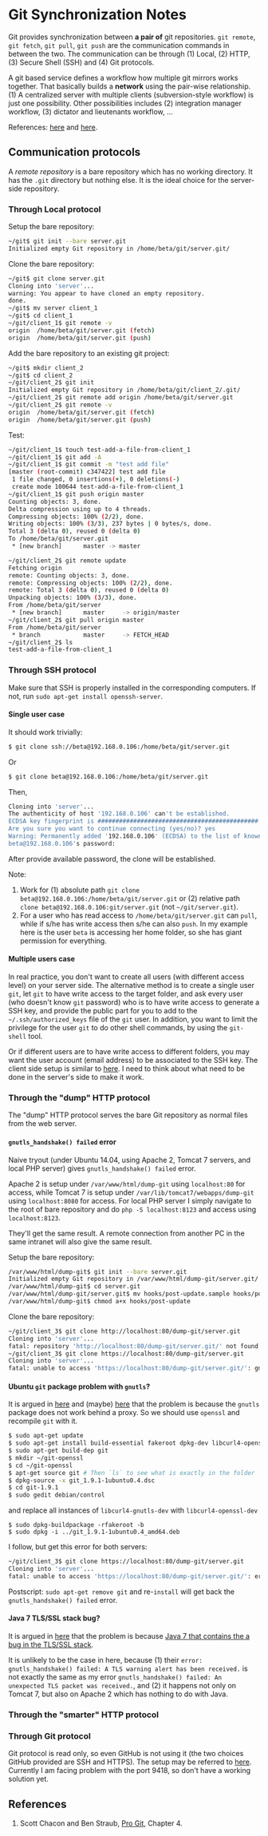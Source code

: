 # Git Synchronization Notes

Git provides synchronization between **a pair of** git repositories. `git remote`, `git fetch`, `git pull`, `git push` are the communication commands in between the two. The communication can be through (1) Local, (2) HTTP, (3) Secure Shell (SSH) and (4) Git protocols.

A git based service defines a workflow how multiple git mirrors works together. That basically builds a **network** using the pair-wise relationship. (1) A centralized server with multiple clients (subversion-style workflow) is just one possibility. Other possibilities includes (2) integration manager workflow, (3) dictator and lieutenants workflow, ...

References: [here](https://git-scm.com/about/distributed) and [here](http://gitref.org/remotes/).

## Communication protocols

A *remote repository* is a bare repository which has no working directory. It has the `.git` directory but nothing else. It is the ideal choice for the server-side repository.

### Through Local protocol

Setup the bare repository:

```bash
~/git$ git init --bare server.git
Initialized empty Git repository in /home/beta/git/server.git/
```

Clone the bare repository:

```bash
~/git$ git clone server.git
Cloning into 'server'...
warning: You appear to have cloned an empty repository.
done.
~/git$ mv server client_1
~/git$ cd client_1
~/git/client_1$ git remote -v
origin	/home/beta/git/server.git (fetch)
origin	/home/beta/git/server.git (push)
```

Add the bare repository to an existing git project:

```bash
~/git$ mkdir client_2
~/git$ cd client_2
~/git/client_2$ git init
Initialized empty Git repository in /home/beta/git/client_2/.git/
~/git/client_2$ git remote add origin /home/beta/git/server.git
~/git/client_2$ git remote -v
origin	/home/beta/git/server.git (fetch)
origin	/home/beta/git/server.git (push)
```

Test:

```bash
~/git/client_1$ touch test-add-a-file-from-client_1
~/git/client_1$ git add -A
~/git/client_1$ git commit -m "test add file"
[master (root-commit) c347422] test add file
 1 file changed, 0 insertions(+), 0 deletions(-)
 create mode 100644 test-add-a-file-from-client_1
~/git/client_1$ git push origin master
Counting objects: 3, done.
Delta compression using up to 4 threads.
Compressing objects: 100% (2/2), done.
Writing objects: 100% (3/3), 237 bytes | 0 bytes/s, done.
Total 3 (delta 0), reused 0 (delta 0)
To /home/beta/git/server.git
 * [new branch]      master -> master
```

```bash
~/git/client_2$ git remote update
Fetching origin
remote: Counting objects: 3, done.
remote: Compressing objects: 100% (2/2), done.
remote: Total 3 (delta 0), reused 0 (delta 0)
Unpacking objects: 100% (3/3), done.
From /home/beta/git/server
 * [new branch]      master     -> origin/master
~/git/client_2$ git pull origin master
From /home/beta/git/server
 * branch            master     -> FETCH_HEAD
~/git/client_2$ ls
test-add-a-file-from-client_1
```

### Through SSH protocol

Make sure that SSH is properly installed in the corresponding computers. If not, run `sudo apt-get install openssh-server`.

#### Single user case

It should work trivially:

```bash
$ git clone ssh://beta@192.168.0.106:/home/beta/git/server.git
```

Or

```bash
$ git clone beta@192.168.0.106:/home/beta/git/server.git
```

Then,

```bash
Cloning into 'server'...
The authenticity of host '192.168.0.106' can't be established.
ECDSA key fingerprint is #############################################
Are you sure you want to continue connecting (yes/no)? yes
Warning: Permanently added '192.168.0.106' (ECDSA) to the list of known hosts.
beta@192.168.0.106's password:
```

After provide available password, the clone will be established.

Note:

1. Work for (1) absolute path `git clone beta@192.168.0.106:/home/beta/git/server.git` or (2) relative path `clone beta@192.168.0.106:git/server.git` (not `~/git/server.git`).
2. For a user who has read access to `/home/beta/git/server.git` can `pull`, while if s/he has write access then s/he can also `push`. In my example here is the user `beta` is accessing her home folder, so she has giant permission for everything.

#### Multiple users case

In real practice, you don't want to create all users (with different access level) on your server side. The alternative method is to create a single user `git`, let `git` to have write access to the target folder, and ask every user (who doesn't know `git` password) who is to have write access to generate a SSH key, and provide the public part for you to add to the `~/.ssh/authorized_keys` file of the `git` user. In addition, you want to limit the privilege for the user `git` to do other shell commands, by using the `git-shell` tool.

Or if different users are to have write access to different folders, you may want the user account (email address) to be associated to the SSH key. The client side setup is similar to [here](https://help.github.com/articles/connecting-to-github-with-ssh/). I need to think about what need to be done in the server's side to make it work.

### Through the "dump" HTTP protocol

The "dump" HTTP protocol serves the bare Git repository as normal files from the web server.

#### `gnutls_handshake() failed` error

Naive tryout (under Ubuntu 14.04, using Apache 2, Tomcat 7 servers, and local PHP server) gives `gnutls_handshake() failed` error.

Apache 2 is setup under `/var/www/html/dump-git` using `localhost:80` for access, while Tomcat 7 is setup under `/var/lib/tomcat7/webapps/dump-git` using `localhost:8080` for access. For local PHP server I simply navigate to the root of bare repository and do `php -S localhost:8123` and access using `localhost:8123`.

They'll get the same result. A remote connection from another PC in the same intranet will also give the same result.

Setup the bare repository:

```bash
/var/www/html/dump-git$ git init --bare server.git
Initialized empty Git repository in /var/www/html/dump-git/server.git/
/var/www/html/dump-git$ cd server.git
/var/www/html/dump-git/server.git$ mv hooks/post-update.sample hooks/post-update
/var/www/html/dump-git$ chmod a+x hooks/post-update
```

Clone the bare repository:

```bash
~/git/client_3$ git clone http://localhost:80/dump-git/server.git
Cloning into 'server'...
fatal: repository 'http://localhost:80/dump-git/server.git/' not found
~/git/client_3$ git clone https://localhost:80/dump-git/server.git
Cloning into 'server'...
fatal: unable to access 'https://localhost:80/dump-git/server.git/': gnutls_handshake() failed: An unexpected TLS packet was received.
```

#### Ubuntu `git` package problem with `gnutls`?

It is argued in [here](https://askubuntu.com/questions/186847/error-gnutls-handshake-failed-when-connecting-to-https-servers) and (maybe) [here](http://stackoverflow.com/questions/13524242/error-gnutls-handshake-failed-git-repository) that the problem is because the `gnutls` package does not work behind a proxy. So we should use `openssl` and recompile `git` with it.

```bash
$ sudo apt-get update
$ sudo apt-get install build-essential fakeroot dpkg-dev libcurl4-openssl-dev
$ sudo apt-get build-dep git
$ mkdir ~/git-openssl
$ cd ~/git-openssl
$ apt-get source git # Then `ls` to see what is exactly in the folder
$ dpkg-source -x git_1.9.1-1ubuntu0.4.dsc
$ cd git-1.9.1
$ sudo gedit debian/control
```

and replace all instances of `libcurl4-gnutls-dev` with `libcurl4-openssl-dev`

```
$ sudo dpkg-buildpackage -rfakeroot -b
$ sudo dpkg -i ../git_1.9.1-1ubuntu0.4_amd64.deb
```

I follow, but get this error for both servers:

```bash
~/git/client_3$ git clone https://localhost:80/dump-git/server.git
Cloning into 'server'...
fatal: unable to access 'https://localhost:80/dump-git/server.git/': error:140770FC:SSL routines:SSL23_GET_SERVER_HELLO:unknown protocol
```

Postscript: `sudo apt-get remove git` and re-`install` will get back the `gnutls_handshake() failed` error.

#### Java 7 TLS/SSL stack bug?

It is argued in [here](https://confluence.atlassian.com/bitbucketserverkb/error-gnutls_handshake-failed-a-tls-warning-alert-has-been-received-779171747.html) that the problem is because [Java 7 that contains the a bug in the TLS/SSL stack](http://bugs.java.com/bugdatabase/view_bug.do?bug_id=8014618).

It is unlikely to be the case in here, because (1) their `error: gnutls_handshake() failed: A TLS warning alert has been received.` is not exactly the same as my error `gnutls_handshake() failed: An unexpected TLS packet was received.`, and (2) it happens not only on Tomcat 7, but also on Apache 2 which has nothing to do with Java.

### Through the "smarter" HTTP protocol

### Through Git protocol

Git protocol is read only, so even GitHub is not using it (the two choices GitHub provided are SSH and HTTPS). The setup may be referred to [here](https://git-scm.com/book/en/v2/Git-on-the-Server-Git-Daemon). Currently I am facing problem with the port 9418, so don't have a working solution yet.

## References

1. Scott Chacon and Ben Straub, [Pro Git](https://git-scm.com/book/en/v2), Chapter 4.
